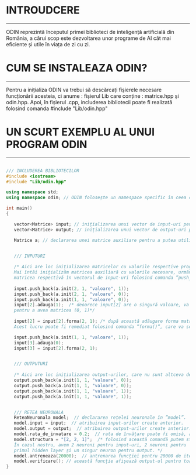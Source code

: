 # INTROUDCERE
---
ODIN reprezintă începutul primei biblioteci de inteligență artificială din România, a cărui scop este dezvoltarea unor programe de AI cât mai eficiente și utile în viața de zi cu zi.

# CUM SE INSTALEAZA ODIN?
---
Pentru a inițializa ODIN va trebui să descărcați fișierele necesare funcționării acesteia, ci anume : fișierul Lib care conține : matrice.hpp și odin.hpp. 
Apoi, în fișierul .cpp, includerea bibliotecii poate fi realizată folosind comanda #include "Lib/odin.hpp"

# UN SCURT EXEMPLU AL UNUI PROGRAM ODIN
---
```c++

/// INCLUDEREA BIBLIOTECILOR
#include <iostream> 
#include "Lib/odin.hpp"

using namespace std;
using namespace odin; // ODIN folosește un namespace specific în ceea ce privește utilizarea funcțiilor necesare

int main()
{

   vector<Matrice> input; // inițializarea unui vector de input-uri pentru a stoca informațiile necesare training-ului.
   vector<Matrice> output; // inițializarea unui vector de output-uri pentru a stoca informațiile necesare training-ului.

   Matrice a; // declararea unei matrice auxiliare pentru a putea utiliza funcțiile din clasa ”Matrice”.


   /// INPUTURI
   
   /* Aici are loc inițializarea matricelor cu valorile respective programului XOR. 
   Mai întâi inițializăm matricea auxiliară cu valorile necesare, urmând ca mai apoi să adăugăm
   matricea respectivă în vectorul de input-uri folosind comanda ”push_back()” din biblioteca ”<vector>”. */
   
   input.push_back(a.init(2, 1, "valoare", 1));
   input.push_back(a.init(2, 1, "valoare", 0));
   input.push_back(a.init(1, 1, "valoare", 0));
   input[2].adauga(1);  /* deoarece input[2] are o singură valoare, va trebui să adăugăm și un 1, 
   pentru a avea matricea (0, 1)*/
   
   input[2] = input[2].forma(2, 1); /* după această adăugare forma matricei se va schimba într-o matrice de tip coloană.
   Acest lucru poate fi remediat folosind comanda ”forma()”, care va schimba dimensiunea matricei. */

   input.push_back(a.init(1, 1, "valoare", 1));
   input[3].adauga(0);
   input[3] = input[2].forma(2, 1);


   /// OUTPUTURI
   
   /* Aici are loc inițializarea output-urilor, care nu sunt altceva decât 4 valori situate într-o matrice. */
   output.push_back(a.init(1, 1, "valoare", 0));
   output.push_back(a.init(1, 1, "valoare", 0));
   output.push_back(a.init(1, 1, "valoare", 1));
   output.push_back(a.init(1, 1, "valoare", 1));


   /// RETEA NEURONALA
   ReteaNeuronala model;  // declararea rețelei neuronale în ”model”.
   model.input = input;  // atribuirea input-urilor create anterior.
   model.output = output;  // atribuirea output-urilor create anterior.
   model.rata_de_invatare = 0.2;  // rata de învățare poate fi omisă, aceasta este default ”0.8”.
   model.structura = "[2, 2, 1]";  /* folosind această comandă putem stabili arhitectura programului. 
   În cazul nostru, avem 2 neuroni pentru input-uri, 2 neuroni pentru 
   primul hidden layer și un singur neuron pentru output. */
   model.antreneaza(20000);  // antrenarea funcției pentru 20000 de iterații.
   model.verificare(); // această funcție afișează output-ul pentru toate valorile din input.
}

```
